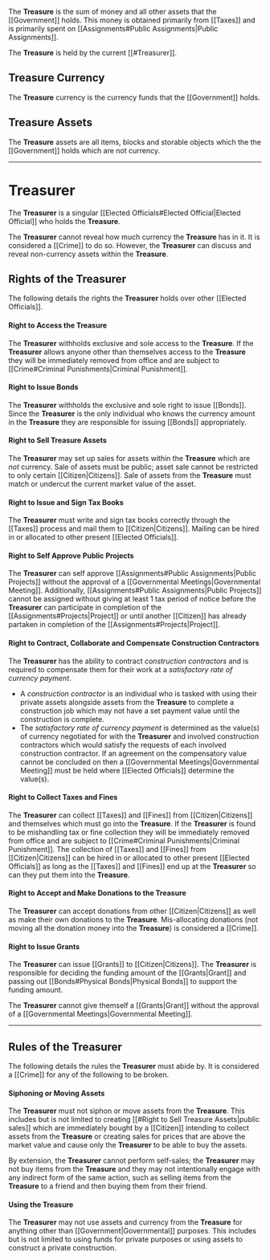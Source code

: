 The **Treasure** is the sum of money and all other assets that the [[Government]] holds.
This money is obtained primarily from [[Taxes]] and is primarily spent on [[Assignments#Public Assignments|Public Assignments]].

The **Treasure** is held by the current [[#Treasurer]].
## Treasure Currency
The **Treasure** currency is the currency funds that the [[Government]] holds.
## Treasure Assets
The **Treasure** assets are all items, blocks and storable objects which the the [[Government]] holds which are not currency.

---
# Treasurer
The **Treasurer** is a singular [[Elected Officials#Elected Official|Elected Official]] who holds the **Treasure**.

The **Treasurer** cannot reveal how much currency the **Treasure** has in it. It is considered a [[Crime]] to do so. However, the **Treasurer** can discuss and reveal non-currency assets within the **Treasure**.
## Rights of the Treasurer
The following details the rights the **Treasurer** holds over other [[Elected Officials]].
#### Right to Access the Treasure
The **Treasurer** withholds exclusive and sole access to the **Treasure**. If the **Treasurer** allows anyone other than themselves access to the **Treasure** they will be immediately removed from office and are subject to [[Crime#Criminal Punishments|Criminal Punishment]].
#### Right to Issue Bonds 
The **Treasurer** withholds the exclusive and sole right to issue [[Bonds]]. Since the **Treasurer** is the only individual who knows the currency amount in the **Treasure** they are responsible for issuing [[Bonds]] appropriately. 
#### Right to Sell Treasure Assets
The **Treasurer** may set up sales for assets within the **Treasure** which are *not* currency. Sale of assets must be public; asset sale cannot be restricted to only certain [[Citizen|Citizens]]. Sale of assets from the **Treasure** must match or undercut the current market value of the asset.
#### Right to Issue and Sign Tax Books
The **Treasurer** must write and sign tax books correctly through the [[Taxes]] process and mail them to [[Citizen|Citizens]]. Mailing can be hired in or allocated to other present [[Elected Officials]].
#### Right to Self Approve Public Projects
The **Treasurer** can self approve [[Assignments#Public Assignments|Public Projects]] without the approval of a [[Governmental Meetings|Governmental Meeting]]. Additionally, [[Assignments#Public Assignments|Public Projects]] cannot be assigned without giving at least 1 tax period of notice before the **Treasurer**  can participate in completion of the [[Assignments#Projects|Project]] or until another [[Citizen]] has already partaken in completion of the [[Assignments#Projects|Project]].
#### Right to Contract, Collaborate and Compensate Construction Contractors
The **Treasurer** has the ability to contract *construction contractors* and is required to compensate them for their work at a *satisfactory rate of currency payment*.
- A *construction contractor* is an individual who is tasked with using their private assets alongside assets from the **Treasure** to complete a construction job which may not have a set payment value until the construction is complete.
- The *satisfactory rate of currency payment* is determined as the value(s) of currency negotiated for with the **Treasurer** and involved construction contractors which would satisfy the requests of each involved construction contractor. If an agreement on the compensatory value cannot be concluded on then a [[Governmental Meetings|Governmental Meeting]] must be held where [[Elected Officials]] determine the value(s).
#### Right to Collect Taxes and Fines
The **Treasurer** can collect [[Taxes]] and [[Fines]] from [[Citizen|Citizens]] and themselves which must go into the **Treasure**. If the **Treasurer** is found to be mishandling tax or fine collection they will be immediately removed from office and are subject to [[Crime#Criminal Punishments|Criminal Punishment]]. The collection of [[Taxes]] and [[Fines]] from [[Citizen|Citizens]] can be hired in or allocated to other present [[Elected Officials]] as long as the [[Taxes]] and [[Fines]] end up at the **Treasurer** so can they put them into the **Treasure**.
#### Right to Accept and Make Donations to the Treasure
The **Treasurer** can accept donations from other [[Citizen|Citizens]] as well as make their own donations to the **Treasure**. Mis-allocating donations (not moving all the donation money into the **Treasure**) is considered a [[Crime]].
#### Right to Issue Grants
The **Treasurer** can issue [[Grants]] to [[Citizen|Citizens]]. The **Treasurer** is responsible for deciding the funding amount of the [[Grants|Grant]] and passing out [[Bonds#Physical Bonds|Physical Bonds]] to support the funding amount. 

The **Treasurer** cannot give themself a [[Grants|Grant]] without the approval of a [[Governmental Meetings|Governmental Meeting]].

---
## Rules of the Treasurer
The following details the rules the **Treasurer** must abide by. It is considered a [[Crime]] for any of the following to be broken.
#### Siphoning or Moving Assets
The **Treasurer** must not siphon or move assets from the **Treasure**. This includes but is not limited to creating [[#Right to Sell Treasure Assets|public sales]] which are immediately bought by a [[Citizen]] intending to collect assets from the **Treasure** or creating sales for prices that are above the market value and cause only the **Treasurer** to be able to buy the assets.

By extension, the **Treasurer** cannot perform self-sales; the **Treasurer** may not buy items from the **Treasure** and they may not intentionally engage with any indirect form of the same action, such as selling items from the **Treasure** to a friend and then buying them from their friend.
#### Using the Treasure
The **Treasurer** may not use assets and currency from the **Treasure** for anything other than [[Government|Governmental]] purposes. This includes but is not limited to using funds for private purposes or using assets to construct a private construction.